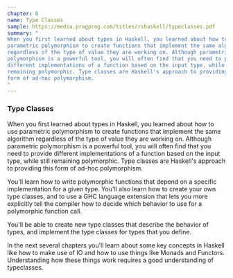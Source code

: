 ```yaml
---
chapter: 6
name: Type Classes
sample: https://media.pragprog.com/titles/rshaskell/typeclasses.pdf
summary: "
When you first learned about types in Haskell, you learned about how to use
parametric polymorphism to create functions that implement the same algorithm
regardless of the type of value they are working on. Although parametric
polymorphism is a powerful tool, you will often find that you need to provide
different implementations of a function based on the input type, while still
remaining polymorphic. Type classes are Haskell's approach to providing this
form of ad-hoc polymorphism.
"
---
```


### Type Classes

When you first learned about types in Haskell, you learned about how to use
parametric polymorphism to create functions that implement the same algorithm
regardless of the type of value they are working on. Although parametric
polymorphism is a powerful tool, you will often find that you need to provide
different implementations of a function based on the input type, while still
remaining polymorphic. Type classes are Haskell's approach to providing this
form of ad-hoc polymorphism.

You'll learn how to write polymorphic functions that depend on a specific
implementation for a given type. You'll also learn how to create your own type
classes, and to use a GHC language extension that lets you more explicitly tell
the compiler how to decide which behavior to use for a polymorphic function
call.

You'll be able to create new type classes that describe the behavior of types,
and implement the type classes for types that you define.

In the next several chapters you'll learn about some key concepts in Haskell
like how to make use of IO and how to use things like Monads and
Functors. Understanding how these things work requires a good understanding of
typeclasses.
